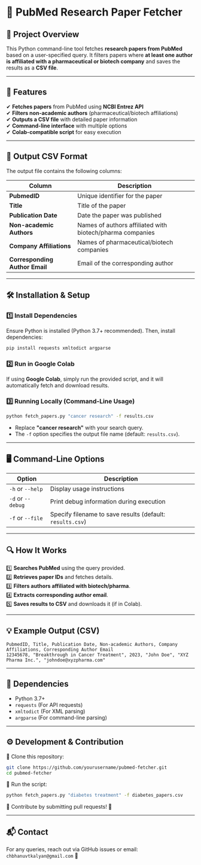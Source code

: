 # 📄 PubMed Research Paper Fetcher

## 📝 Project Overview
This Python command-line tool fetches **research papers from PubMed** based on a user-specified query. It filters papers where **at least one author is affiliated with a pharmaceutical or biotech company** and saves the results as a **CSV file**.

---
## 🚀 Features
✔ **Fetches papers** from PubMed using **NCBI Entrez API**  
✔ **Filters non-academic authors** (pharmaceutical/biotech affiliations)  
✔ **Outputs a CSV file** with detailed paper information  
✔ **Command-line interface** with multiple options  
✔ **Colab-compatible script** for easy execution  

---
## 📂 Output CSV Format
The output file contains the following columns:

| Column | Description |
|--------|-------------|
| **PubmedID** | Unique identifier for the paper |
| **Title** | Title of the paper |
| **Publication Date** | Date the paper was published |
| **Non-academic Authors** | Names of authors affiliated with biotech/pharma companies |
| **Company Affiliations** | Names of pharmaceutical/biotech companies |
| **Corresponding Author Email** | Email of the corresponding author |

---
## 🛠️ Installation & Setup
### **1️⃣ Install Dependencies**
Ensure Python is installed (Python 3.7+ recommended). Then, install dependencies:
```sh
pip install requests xmltodict argparse
```

### **2️⃣ Run in Google Colab**
If using **Google Colab**, simply run the provided script, and it will automatically fetch and download results.

### **3️⃣ Running Locally (Command-Line Usage)**
```sh
python fetch_papers.py "cancer research" -f results.csv
```
- Replace **"cancer research"** with your search query.
- The `-f` option specifies the output file name (default: `results.csv`).

---
## 🖥️ Command-Line Options
| Option | Description |
|--------|-------------|
| `-h` or `--help` | Display usage instructions |
| `-d` or `--debug` | Print debug information during execution |
| `-f` or `--file` | Specify filename to save results (default: `results.csv`) |

---
## 🔍 How It Works
1️⃣ **Searches PubMed** using the query provided.  
2️⃣ **Retrieves paper IDs** and fetches details.  
3️⃣ **Filters authors affiliated with biotech/pharma**.  
4️⃣ **Extracts corresponding author email**.  
5️⃣ **Saves results to CSV** and downloads it (if in Colab).  

---
## 💡 Example Output (CSV)
```
PubmedID, Title, Publication Date, Non-academic Authors, Company Affiliations, Corresponding Author Email
12345678, "Breakthrough in Cancer Treatment", 2023, "John Doe", "XYZ Pharma Inc.", "johndoe@xyzpharma.com"
```

---
## 📌 Dependencies
- Python 3.7+
- `requests` (For API requests)
- `xmltodict` (For XML parsing)
- `argparse` (For command-line parsing)

---
## ⚙️ Development & Contribution
🔹 Clone this repository:  
```sh
git clone https://github.com/yourusername/pubmed-fetcher.git
cd pubmed-fetcher
```
🔹 Run the script:  
```sh
python fetch_papers.py "diabetes treatment" -f diabetes_papers.csv
```
🔹 Contribute by submitting pull requests! 🎯

---
## 📬 Contact
For any queries, reach out via GitHub issues or email: `chbhanuvtkalyan@gmail.com` 📩

